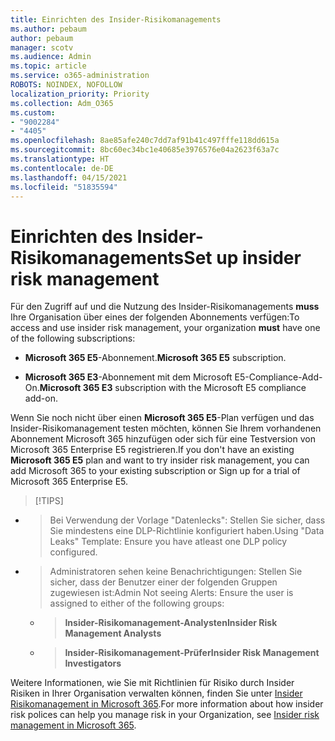 ```yaml
---
title: Einrichten des Insider-Risikomanagements
ms.author: pebaum
author: pebaum
manager: scotv
ms.audience: Admin
ms.topic: article
ms.service: o365-administration
ROBOTS: NOINDEX, NOFOLLOW
localization_priority: Priority
ms.collection: Adm_O365
ms.custom:
- "9002284"
- "4405"
ms.openlocfilehash: 8ae85afe240c7dd7af91b41c497fffe118dd615a
ms.sourcegitcommit: 8bc60ec34bc1e40685e3976576e04a2623f63a7c
ms.translationtype: HT
ms.contentlocale: de-DE
ms.lasthandoff: 04/15/2021
ms.locfileid: "51835594"
---
```

# <a name="set-up-insider-risk-management"></a><span data-ttu-id="a620c-102">Einrichten des Insider-Risikomanagements</span><span class="sxs-lookup"><span data-stu-id="a620c-102">Set up insider risk management</span></span>

<span data-ttu-id="a620c-103">Für den Zugriff auf und die Nutzung des Insider-Risikomanagements **muss** Ihre Organisation über eines der folgenden Abonnements verfügen:</span><span class="sxs-lookup"><span data-stu-id="a620c-103">To access and use insider risk management, your organization **must** have one of the following subscriptions:</span></span>

- <span data-ttu-id="a620c-104">**Microsoft 365 E5**-Abonnement.</span><span class="sxs-lookup"><span data-stu-id="a620c-104">**Microsoft 365 E5** subscription.</span></span>

- <span data-ttu-id="a620c-105">**Microsoft 365 E3**-Abonnement mit dem Microsoft E5-Compliance-Add-On.</span><span class="sxs-lookup"><span data-stu-id="a620c-105">**Microsoft 365 E3** subscription with the Microsoft E5 compliance add-on.</span></span>

<span data-ttu-id="a620c-106">Wenn Sie noch nicht über einen **Microsoft 365 E5**-Plan verfügen und das Insider-Risikomanagement testen möchten, können Sie Ihrem vorhandenen Abonnement Microsoft 365 hinzufügen oder sich für eine Testversion von Microsoft 365 Enterprise E5 registrieren.</span><span class="sxs-lookup"><span data-stu-id="a620c-106">If you don't have an existing **Microsoft 365 E5** plan and want to try insider risk management, you can add Microsoft 365 to your existing subscription or Sign up for a trial of Microsoft 365 Enterprise E5.</span></span>

> [!TIPS]
- > <span data-ttu-id="a620c-108">Bei Verwendung der Vorlage "Datenlecks": Stellen Sie sicher, dass Sie mindestens eine DLP-Richtlinie konfiguriert haben.</span><span class="sxs-lookup"><span data-stu-id="a620c-108">Using "Data Leaks" Template: Ensure you have atleast one DLP policy configured.</span></span>
- > <span data-ttu-id="a620c-109">Administratoren sehen keine Benachrichtigungen: Stellen Sie sicher, dass der Benutzer einer der folgenden Gruppen zugewiesen ist:</span><span class="sxs-lookup"><span data-stu-id="a620c-109">Admin Not seeing Alerts: Ensure the user is assigned to either of the following groups:</span></span>
    - ><span data-ttu-id="a620c-110">**Insider-Risikomanagement-Analysten**</span><span class="sxs-lookup"><span data-stu-id="a620c-110">**Insider Risk Management Analysts**</span></span>
    - ><span data-ttu-id="a620c-111">**Insider-Risikomanagement-Prüfer**</span><span class="sxs-lookup"><span data-stu-id="a620c-111">**Insider Risk Management Investigators**</span></span>

<span data-ttu-id="a620c-112">Weitere Informationen, wie Sie mit Richtlinien für Risiko durch Insider Risiken in Ihrer Organisation verwalten können, finden Sie unter [Insider Risikomanagement in Microsoft 365](https://go.microsoft.com/fwlink/?linkid=2123907).</span><span class="sxs-lookup"><span data-stu-id="a620c-112">For more information about how insider risk polices can help you manage risk in your Organization, see [Insider risk management in Microsoft 365](https://go.microsoft.com/fwlink/?linkid=2123907).</span></span>
